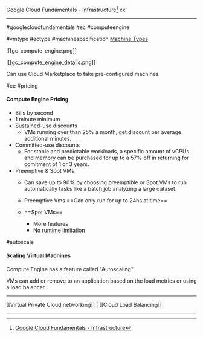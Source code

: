 Google Cloud Fundamentals - Infrastructure[^1] 
xx'
***
#googlecloudfundamentals #ec #computeengine

#vmtype #ectype #machinespecification
[Machine Types](http://cloud.google.com/docs/machine-types)

![[gc_compute_engine.png]]


![[gc_compute_engine_details.png]]


Can use Cloud Marketplace to take pre-configured machines

#ce #pricing
#### Compute Engine Pricing
- Bills by second
- 1 minute minimum
- Sustained-use discounts
	- VMs running over than 25% a month, get discount per average additional minutes.
- Committed-use discounts
	- For stable and predictable workloads, a specific amount of vCPUs and memory can be purchased for up to a 57% off in returning for comitment of 1 or 3 years.
- Preemptive & Spot VMs
	- Can save up to 90% by choosing preemptible or Spot VMs to run automatically tasks like a batch job analyzing a large dataset. 
	- Preemptive Vms ==Can only run for up to 24hs at time==
	
	- ==Spot VMs==
		- More features
		- No runtime limitation


#autoscale
#### Scaling Virtual Machines
Compute Engine has a feature called "Autoscaling"

VMs can add or remove to an application based on the load metrics or using a load balancer.




***
[[Virtual Private Cloud networking]] | [[Cloud Load Balancing]]

***
[^1]: [Google Cloud Fundamentals - Infrastructure](https://www.coursera.org/learn/gcp-fundamentals/home)


